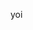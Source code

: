 yoi



<!---
philipyourdad/philipyourdad is a ✨ special ✨ repository because its `README.md` (this file) appears on your GitHub profile.
You can click the Preview link to take a look at your changes.
--->
